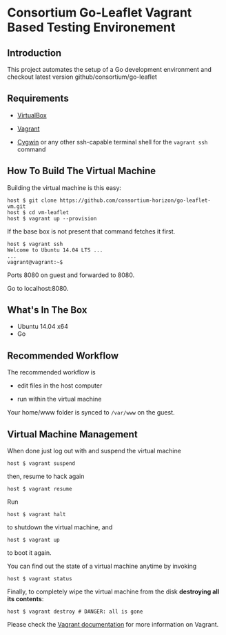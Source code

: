 # Consortium Go-Leaflet Vagrant Based Testing Environement

## Introduction

This project automates the setup of a Go development environment and checkout latest version github/consortium/go-leaflet 

## Requirements

* [VirtualBox](https://www.virtualbox.org)

* [Vagrant](http://vagrantup.com)

* [Cygwin](https://www.cygwin.com/) or any other ssh-capable terminal shell for the `vagrant ssh` command

## How To Build The Virtual Machine

Building the virtual machine is this easy:

    host $ git clone https://github.com/consortium-horizon/go-leaflet-vm.git
    host $ cd vm-leaflet
    host $ vagrant up --provision

If the base box is not present that command fetches it first.

    host $ vagrant ssh
    Welcome to Ubuntu 14.04 LTS ...
    ...
    vagrant@vagrant:~$

Ports 8080 on guest and forwarded to 8080.

Go to localhost:8080.

## What's In The Box

* Ubuntu 14.04 x64
* Go

## Recommended Workflow

The recommended workflow is

* edit files in the host computer

* run within the virtual machine

Your home/www folder is synced to `/var/www` on the guest.

## Virtual Machine Management

When done just log out with and suspend the virtual machine

    host $ vagrant suspend

then, resume to hack again

    host $ vagrant resume

Run

    host $ vagrant halt

to shutdown the virtual machine, and

    host $ vagrant up

to boot it again.

You can find out the state of a virtual machine anytime by invoking

    host $ vagrant status

Finally, to completely wipe the virtual machine from the disk **destroying all its contents**:

    host $ vagrant destroy # DANGER: all is gone

Please check the [Vagrant documentation](http://docs.vagrantup.com/v2/) for more information on Vagrant.
